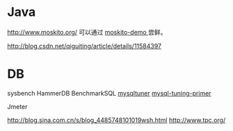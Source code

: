 

# Java
http://www.moskito.org/
可以通过 [moskito-demo
](https://github.com/anotheria/moskito-demo/blob/master/pom.xml) 尝鲜。

http://blog.csdn.net/qiguiting/article/details/11584397

# DB
sysbench
HammerDB
BenchmarkSQL
[mysqltuner](http://mysqltuner.com/)
[mysql-tuning-primer](https://launchpad.net/mysql-tuning-primer)

Jmeter

http://blog.sina.com.cn/s/blog_4485748101019wsh.html
http://www.tpc.org/